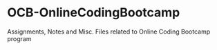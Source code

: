 # OCB-OnlineCodingBootcamp
Assignments, Notes and Misc. Files related to Online Coding Bootcamp program
